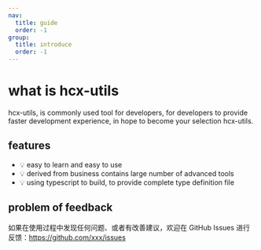 ```yaml
---
nav:
  title: guide
  order: -1
group:
  title: introduce
  order: -1
---
```


# what is hcx-utils

hcx-utils, is commonly used tool for developers, for developers to provide faster development experience, in hope to become your selection hcx-utils.

## features
- 💡 easy to learn and easy to use
- 💡 derived from business contains large number of advanced tools
- 💡 using typescript to build, to provide complete type definition file

## problem of feedback
如果在使用过程中发现任何问题、或者有改善建议，欢迎在 GitHub Issues 进行反馈：https://github.com/xxx/issues
